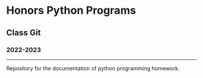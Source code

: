 # Honors Python Programs
## Class Git
### 2022-2023
---
Repository for the documentation of python programming homework.
